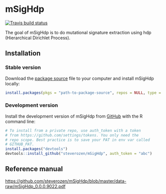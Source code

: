 
<!-- README.md is generated from README.Rmd. Please edit that file -->

# mSigHdp

<!-- badges: start -->

[![Travis build
status](https://travis-ci.com/steverozen/mSigHdp.svg?token=4tzsJkhpLqWUuJC1zszF&branch=master)](https://travis-ci.com/steverozen/mSigHdp)
<!-- badges: end -->

The goal of mSigHdp is to do mutational signature extraction using hdp
(Hierarchical Dirichlet Process).

## Installation

### Stable version

Download the [package
source](https://github.com/steverozen/mSigHdp/blob/master/data-raw/source-file/mSigHdp_0.0.0.9022.tar.gz?raw=true)
file to your computer and install mSigHdp locally:

``` r
install.packages(pkgs = "path-to-package-source", repos = NULL, type = "source")
```

### Development version

Install the development version of mSigHdp from
[GitHub](https://github.com/) with the R command line:

``` r
# To install from a private repo, use auth_token with a token
# from https://github.com/settings/tokens. You only need the
# repo scope. Best practice is to save your PAT in env var called
# GITHUB_PAT.
install.packages("devtools")
devtools::install_github("steverozen/mSigHdp", auth_token = "abc")
```

## Reference manual

<https://github.com/steverozen/mSigHdp/blob/master/data-raw/mSigHdp_0.0.0.9022.pdf>
